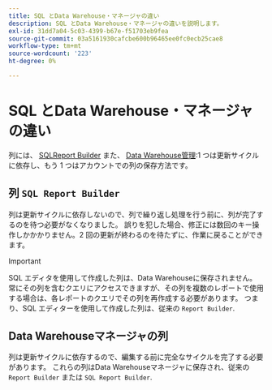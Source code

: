 ```yaml
---
title: SQL とData Warehouse・マネージャの違い
description: SQL とData Warehouse・マネージャの違いを説明します。
exl-id: 31dd7a04-5c03-4399-b67e-f51703eb9fea
source-git-commit: 03a5161930cafcbe600b96465ee0fc0ecb25cae8
workflow-type: tm+mt
source-wordcount: '223'
ht-degree: 0%

---
```


# SQL とData Warehouse・マネージャの違い

列には、 [SQLReport Builder](../dev-reports/sql-rpt-bldr.md) また、 [Data Warehouse管理](../data-warehouse-mgr/creating-calculated-columns.md):1 つは更新サイクルに依存し、もう 1 つはアカウントでの列の保存方法です。

## 列 `SQL Report Builder`

列は更新サイクルに依存しないので、列で繰り返し処理を行う前に、列が完了するのを待つ必要がなくなりました。 誤りを犯した場合、修正には数回のキー操作しかかかりません。2 回の更新が終わるのを待たずに、作業に戻ることができます。

>[!IMPORTANT]
>
>SQL エディタを使用して作成した列は、Data Warehouseに保存されません。 常にその列を含むクエリにアクセスできますが、その列を複数のレポートで使用する場合は、各レポートのクエリでその列を再作成する必要があります。 つまり、SQL エディターを使用して作成した列は、従来の `Report Builder`.

## Data Warehouseマネージャの列

列は更新サイクルに依存するので、編集する前に完全なサイクルを完了する必要があります。 これらの列はData Warehouseマネージャに保存され、従来の `Report Builder` または `SQL Report Builder`.
